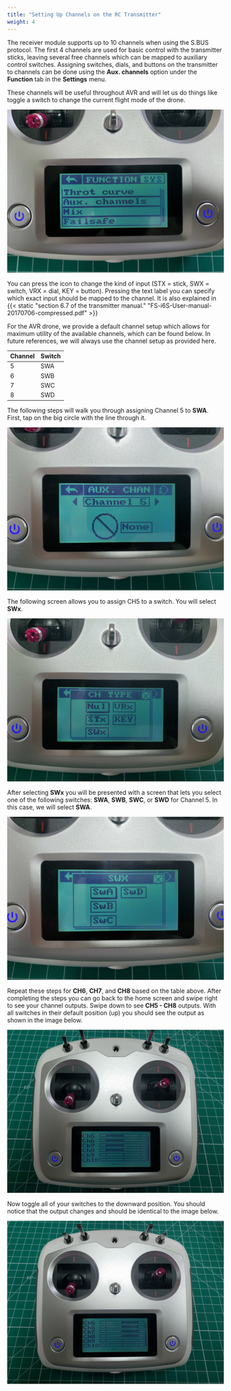```yaml
---
title: "Setting Up Channels on the RC Transmitter"
weight: 4
---
```


The receiver module supports up to 10 channels when using the S.BUS protocol.
The first 4 channels are used for basic control with the transmitter sticks,
leaving several free channels which can be mapped to auxiliary control switches.
Assigning switches, dials, and buttons on the transmitter to channels can be done
using the **Aux. channels** option under the **Function** tab in the **Settings** menu.

These channels will be useful throughout AVR and will let us do things like toggle a
switch to change the current flight mode of the drone.

![Auxiliary channels in Function menu](tx_aux_channel.jpg)

You can press the icon to change the kind of input
(STX = stick, SWX = switch, VRX = dial, KEY = button). Pressing the text label
you can specify which exact input should be mapped to the channel.
It is also explained in {{< static "section 6.7 of the transmitter manual." "FS-i6S-User-manual-20170706-compressed.pdf" >}}

For the AVR drone, we provide a default channel setup which allows for maximum
utility of the available channels, which can be found below. In future references,
we will always use the channel setup as provided here.

| Channel | Switch |
| ------- | ------ |
| 5       | SWA    |
| 6       | SWB    |
| 7       | SWC    |
| 8       | SWD    |

The following steps will walk you through assigning Channel 5 to **SWA**.
First, tap on the big circle with the line through it.

![Channel 5 setup](tx_aux_channel1.jpg)

The following screen allows you to assign CH5 to a switch. You will select **SWx**.

![Assigning a channel to a switch](tx_aux_channel2.jpg)

After selecting **SWx** you will be presented with a screen that lets you select one
of the following switches: **SWA**, **SWB**, **SWC**, or **SWD** for Channel 5.
In this case, we will select **SWA**.

![Select SWA for Channel 5](tx_aux_channel3.jpg)

Repeat these steps for **CH6**, **CH7**, and **CH8** based on the table above.
After completing the steps you can go back to the home screen and swipe
right to see your channel outputs. Swipe down to see **CH5 - CH8** outputs.
With all switches in their default position (up) you should see the output
as shown in the image below.

![Default output for CH5-CH8 - all switches up](default_switch_output.jpg)

Now toggle all of your switches to the downward position.
You should notice that the output changes and should be identical to the image below.

![All switches toggled down](switch_positions_down.jpg)
